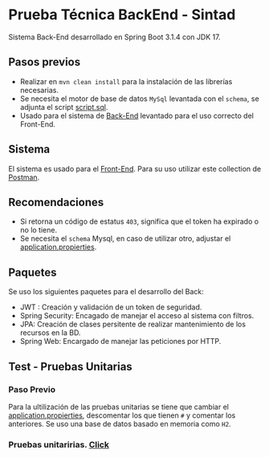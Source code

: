 # Prueba Técnica BackEnd - Sintad

Sistema Back-End desarrollado en Spring Boot 3.1.4 con JDK 17.

## Pasos previos
- Realizar en `mvn clean install` para la instalación de las librerías necesarias.
- Se necesita el motor de base de datos `MySql` levantada con el `schema`, se adjunta el script [script.sql](https://github.com/Enzoest26/prueba-tecnica-backend-sintad/blob/main/script_prueba_tecnica.sql).
- Usado para el sistema de [Back-End](https://github.com/Enzoest26/prueba-tecnica-backend-sintad) levantado para el uso correcto del Front-End.

## Sistema
El sistema es usado para el [Front-End](https://github.com/Enzoest26/prueba-tecnica-frontend-sintad). Para su uso utilizar este collection de [Postman](https://github.com/Enzoest26/prueba-tecnica-backend-sintad/blob/main/Prueba%20Técnica%20-%20Sintad.postman_collection.json).

## Recomendaciones
- Si retorna un código de estatus `403`, significa que el token ha expirado o no lo tiene.
- Se necesita el `schema` Mysql, en caso de utilizar otro, adjustar el [application.propierties](https://github.com/Enzoest26/prueba-tecnica-backend-sintad/blob/main/src/main/resources/application.properties).

## Paquetes
Se uso los siguientes paquetes para el desarrollo del Back:
- JWT : Creación y validación de un token de seguridad.
- Spring Security: Encagado de manejar el acceso al sistema con filtros.
- JPA: Creación de clases persitente de realizar mantenimiento de los recursos en la BD.
- Spring Web: Encargado de manejar las peticiones por HTTP.

## Test - Pruebas Unitarias
### Paso Previo
Para la ultilización de las pruebas unitarias se tiene que cambiar el [application.propierties](https://github.com/Enzoest26/prueba-tecnica-backend-sintad/blob/main/src/main/resources/application.properties), descomentar los que tienen `#` y comentar los anteriores. Se uso una base de datos basado en memoria como `H2`.

### Pruebas unitaririas. [Click](https://github.com/Enzoest26/prueba-tecnica-backend-sintad/tree/main/src/test/java/com/tecnica/prueba)
